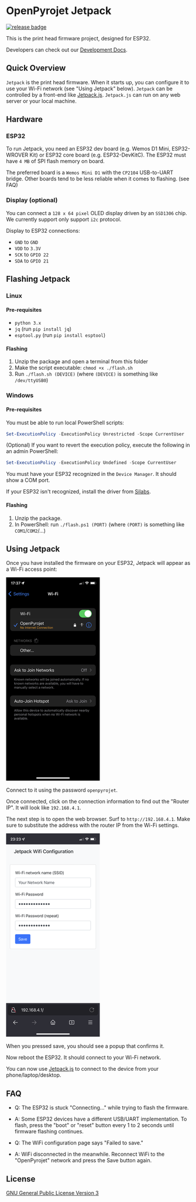 # OpenPyrojet Jetpack
[![release badge](https://img.shields.io/github/v/release/Sindry-Manufacturing/OpenPyrojet-Jetpack?include_prereleases)](https://github.com/Sindry-Manufacturing/OpenPyrojet-Jetpack/releases)

This is the print head firmware project, designed for ESP32.

Developers can check out our [Development Docs](docs/development.md).

## Quick Overview

`Jetpack` is the print head firmware. When it starts up, you can configure it to use your Wi-Fi network (see "Using Jetpack" below).
`Jetpack` can be controlled by a front-end like [Jetpack.js](https://github.com/Sindry-Manufacturing/OpenPyrojet-Jetpack.js).
`Jetpack.js` can run on any web server or your local machine.

## Hardware 

### ESP32

To run Jetpack, you need an ESP32 dev board (e.g. Wemos D1 Mini, ESP32-WROVER Kit) or ESP32 core board (e.g. ESP32-DevKitC).
The ESP32 must have `4 MB` of SPI flash memory on board.

The preferred board is a `Wemos Mini D1` with the `CP2104` USB-to-UART bridge.
Other boards tend to be less reliable when it comes to flashing. (see FAQ)

### Display (optional)

You can connect a `128 x 64 pixel` OLED display driven by an `SSD1306` chip.
We currently support only support `i2c` protocol.

Display to ESP32 connections:
- `GND` to `GND`
- `VDD` to `3.3V`
- `SCK` to `GPIO 22`
- `SDA` to `GPIO 21`

## Flashing Jetpack

### Linux

#### Pre-requisites

- `python 3.x`
- `jq` (run `pip install jq`)
- `esptool.py` (run `pip install esptool`)

#### Flashing

1. Unzip the package and open a terminal from this folder
2. Make the script executable: `chmod +x ./flash.sh`
2. Run `./flash.sh (DEVICE)` (where `(DEVICE)` is something like `/dev/ttyUSB0`)

### Windows

#### Pre-requisites

You must be able to run local PowerShell scripts:

```powershell
Set-ExecutionPolicy -ExecutionPolicy Unrestricted -Scope CurrentUser
```

(Optional) If you want to revert the execution policy, execute the following in an admin PowerShell:

```powershell
Set-ExecutionPolicy -ExecutionPolicy Undefined -Scope CurrentUser
```

You must have your ESP32 recognized in the `Device Manager`. It should show a COM port.

If your ESP32 isn't recognized, install the driver from [Silabs](https://www.silabs.com/developers/usb-to-uart-bridge-vcp-drivers).

#### Flashing

1. Unzip the package. 
2. In PowerShell: run `./flash.ps1 (PORT)` (where `(PORT)` is something like `COM1`/`COM2`/...)

## Using Jetpack

Once you have installed the firmware on your ESP32, Jetpack will appear as a Wi-Fi access point:

![wifi access points on iOS](docs/images/wifi-ap-list.png)

Connect to it using the password `openpyrojet`.

Once connected, click on the connection information to find out the "Router IP". It will look like `192.168.4.1`.

The next step is to open the web browser. Surf to `http://192.168.4.1`.
Make sure to substitute the address with the router IP from the Wi-Fi settings.

![wifi access points on iOS](docs/images/wifi-ap-form.png)

When you pressed save, you should see a popup that confirms it.

Now reboot the ESP32. It should connect to your Wi-Fi network.

You can now use [Jetpack.js](https://github.com/Sindry-Manufacturing/OpenPyrojet-Jetpack.js) to connect to the device from your phone/laptop/desktop.

## FAQ

- Q: The ESP32 is stuck "Connecting..." while trying to flash the firmware.
- A: Some ESP32 devices have a different USB/UART implementation. To flash, press the "boot" or "reset" button every 1 to 2 seconds until firmware flashing continues.

- Q: The WiFi configuration page says "Failed to save."
- A: WiFi disconnected in the meanwhile. Reconnect WiFi to the "OpenPyrojet" network and press the Save button again.

## License

[GNU General Public License Version 3](LICENSE.md)
